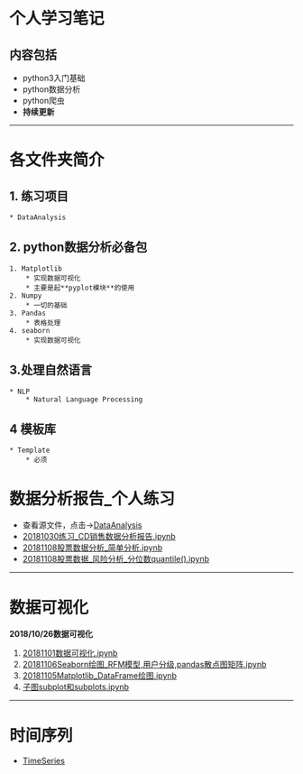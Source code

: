 # 个人学习笔记
## 内容包括
* python3入门基础
* python数据分析
* python爬虫
* **持续更新**
***
# 各文件夹简介
## 1. 练习项目
    * DataAnalysis
## 2. python数据分析必备包
    1. Matplotlib
        * 实现数据可视化
        * 主要是起**pyplot模块**的使用
    2. Numpy
        * 一切的基础
    3. Pandas
        * 表格处理
    4. seaborn
        * 实现数据可视化
## 3.处理自然语言
    * NLP
        * Natural Language Processing




## 4 模板库
    * Template
        * 必须




# 数据分析报告_个人练习
* 查看源文件，点击→[DataAnalysis](https://github.com/LearningDay/python/tree/master/DataAnalysis)
* [20181030练习_CD销售数据分析报告.ipynb](http://nbviewer.jupyter.org/github/LearningDay/python/blob/master/DataAnalysis/20181030%E7%BB%83%E4%B9%A0_CD%E9%94%80%E5%94%AE%E6%95%B0%E6%8D%AE%E5%88%86%E6%9E%90.ipynb)
* [20181108股票数据分析_简单分析.ipynb](http://nbviewer.jupyter.org/github/LearningDay/python/blob/master/DataAnalysis/20181108%E8%82%A1%E7%A5%A8%E6%95%B0%E6%8D%AE%E5%88%86%E6%9E%90_%E7%AE%80%E5%8D%95%E5%88%86%E6%9E%90.ipynb)
* [20181108股票数据_风险分析_分位数quantile().ipynb](http://nbviewer.jupyter.org/github/LearningDay/python/blob/master/DataAnalysis/20181108%E8%82%A1%E7%A5%A8%E6%95%B0%E6%8D%AE_%E9%A3%8E%E9%99%A9%E5%88%86%E6%9E%90_%E5%88%86%E4%BD%8D%E6%95%B0quantile%28%29.ipynb)

***
# 数据可视化
**2018/10/26数据可视化**

1. [ 20181101数据可视化.ipynb](http://nbviewer.jupyter.org/github/LearningDay/python/blob/master/20181101%E6%95%B0%E6%8D%AE%E5%8F%AF%E8%A7%86%E5%8C%96.ipynb)
2. [20181106Seaborn绘图_RFM模型,用户分级,pandas散点图矩阵.ipynb](http://nbviewer.jupyter.org/github/LearningDay/python/blob/master/seaborn/20181106Seaborn%E7%BB%98%E5%9B%BE_RFM%E6%A8%A1%E5%9E%8B%2C%E7%94%A8%E6%88%B7%E5%88%86%E7%BA%A7%2Cpandas%E6%95%A3%E7%82%B9%E5%9B%BE%E7%9F%A9%E9%98%B5.ipynb)
3. [20181105Matplotlib_DataFrame绘图.ipynb](http://nbviewer.jupyter.org/github/LearningDay/python/blob/master/Matplotlib/20181105Matplotlib_DataFrame%E7%BB%98%E5%9B%BE%2CPandas%E6%95%A3%E7%82%B9%E5%9B%BE%E7%9F%A9%E9%98%B5.ipynb)
4. [子图subplot和subplots.ipynb](http://nbviewer.jupyter.org/github/LearningDay/python/blob/master/Matplotlib/20181105Matplotlib%E7%AE%80%E5%8D%95%E7%BB%98%E5%9B%BE_02%E5%AD%90%E5%9B%BEsubplot%E5%92%8Csubplots.ipynb)

***
# 时间序列
* [TimeSeries](http://nbviewer.jupyter.org/github/LearningDay/python/blob/master/DataAnalysis/20181102%E6%97%B6%E9%97%B4%E5%BA%8F%E5%88%97timeSeries.ipynb)
